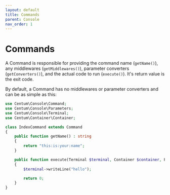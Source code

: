 ```yaml
---
layout: default
title: Commands
parent: Console
nav_order: 1
---
```




# Commands

A Command is responsible for providing the command name (`getName()`), any middlewares (`getMiddlewares()`), parameter converters (`getConverters()`), and the actual code to run (`execute()`).
It's return value is the exit code.

By default, a Command has no middlewares or parameter converters and can be as simple as this:

```php
use Centum\Console\Command;
use Centum\Console\Parameters;
use Centum\Console\Terminal;
use Centum\Container\Container;

class IndexCommand extends Command
{
    public function getName() : string
    {
        return "this:is:your:name";
    }

    public function execute(Terminal $terminal, Container $container, Parameters $parameters) : int
    {
        $terminal->writeLine("hello");

        return 0;
    }
}
```
